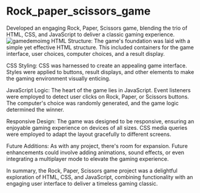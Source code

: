 # Rock_paper_scissors_game
Developed an engaging Rock, Paper, Scissors game, blending the trio of HTML, CSS, and JavaScript to deliver a classic gaming experience.
![gamedemoimg](https://github.com/vishvraj/Rock_paper_scissors_game/assets/87961594/75426637-c79b-457b-8166-9bf3aae00a92)
HTML Structure:
The game's foundation was laid with a simple yet effective HTML structure. This included containers for the game interface, user choices, computer choices, and a result display.

CSS Styling:
CSS was harnessed to create an appealing game interface. Styles were applied to buttons, result displays, and other elements to make the gaming environment visually enticing.

JavaScript Logic:
The heart of the game lies in JavaScript. Event listeners were employed to detect user clicks on Rock, Paper, or Scissors buttons. The computer's choice was randomly generated, and the game logic determined the winner.

Responsive Design:
The game was designed to be responsive, ensuring an enjoyable gaming experience on devices of all sizes. CSS media queries were employed to adapt the layout gracefully to different screens.

Future Additions:
As with any project, there's room for expansion. Future enhancements could involve adding animations, sound effects, or even integrating a multiplayer mode to elevate the gaming experience.

In summary, the Rock, Paper, Scissors game project was a delightful exploration of HTML, CSS, and JavaScript, combining functionality with an engaging user interface to deliver a timeless gaming classic.
